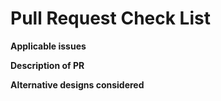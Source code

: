 # Pull Request Check List
<!-- 👋 Welcome! Thanks for opening a PR! Please fill out the information below -->

**Applicable issues**

<!--Which issues does this PR fix? Example:

 - #69
 - #420
 - #69420
-->

**Description of PR**

<!-- What does your PR fix or change? -->

**Alternative designs considered**

<!-- What other ways that you could've implemented this? Why did you choose this over the other ways? -->
